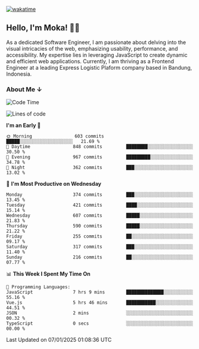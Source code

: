 [![wakatime](https://wakatime.com/badge/user/af9abd23-dba3-4dbe-973c-b045a9417a55.svg?style=social)](https://wakatime.com/@af9abd23-dba3-4dbe-973c-b045a9417a55)
## Hello, I'm Moka! 👋🏼


As a dedicated Software Engineer, I am passionate about delving into the visual intricacies of the web, emphasizing usability, performance, and accessibility. My expertise lies in leveraging JavaScript to create dynamic and efficient web applications. Currently, I am thriving as a Frontend Engineer at a leading Express Logistic Plaform company based in Bandung, Indonesia.

### About Me ↓

<!--START_SECTION:waka-->
![Code Time](http://img.shields.io/badge/Code%20Time-11%2C489%20hrs%2017%20mins-blue)

![Lines of code](https://img.shields.io/badge/From%20Hello%20World%20I%27ve%20Written-4.2%20million%20lines%20of%20code-blue)

**I'm an Early 🐤** 

```text
🌞 Morning                603 commits         █████░░░░░░░░░░░░░░░░░░░░   21.69 % 
🌆 Daytime                848 commits         ████████░░░░░░░░░░░░░░░░░   30.50 % 
🌃 Evening                967 commits         █████████░░░░░░░░░░░░░░░░   34.78 % 
🌙 Night                  362 commits         ███░░░░░░░░░░░░░░░░░░░░░░   13.02 % 
```
📅 **I'm Most Productive on Wednesday** 

```text
Monday                   374 commits         ███░░░░░░░░░░░░░░░░░░░░░░   13.45 % 
Tuesday                  421 commits         ████░░░░░░░░░░░░░░░░░░░░░   15.14 % 
Wednesday                607 commits         █████░░░░░░░░░░░░░░░░░░░░   21.83 % 
Thursday                 590 commits         █████░░░░░░░░░░░░░░░░░░░░   21.22 % 
Friday                   255 commits         ██░░░░░░░░░░░░░░░░░░░░░░░   09.17 % 
Saturday                 317 commits         ███░░░░░░░░░░░░░░░░░░░░░░   11.40 % 
Sunday                   216 commits         ██░░░░░░░░░░░░░░░░░░░░░░░   07.77 % 
```


📊 **This Week I Spent My Time On** 

```text
💬 Programming Languages: 
JavaScript               7 hrs 9 mins        ██████████████░░░░░░░░░░░   55.16 % 
Vue.js                   5 hrs 46 mins       ███████████░░░░░░░░░░░░░░   44.51 % 
JSON                     2 mins              ░░░░░░░░░░░░░░░░░░░░░░░░░   00.32 % 
TypeScript               0 secs              ░░░░░░░░░░░░░░░░░░░░░░░░░   00.00 % 
```


 Last Updated on 07/01/2025 01:08:36 UTC
<!--END_SECTION:waka-->
